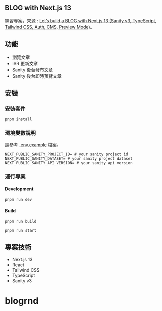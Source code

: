 ## BLOG with Next.js 13

練習專案，來源 : [Let’s build a BLOG with Next.js 13 (Sanity v3, TypeScript, Tailwind CSS, Auth, CMS, Preview Mode)](https://www.youtube.com/live/x3fCEPFgUSM?feature=share)。

## 功能

- 瀏覽文章
- ISR 更新文章
- Sanity 後台發布文章
- Sanity 後台即時預覽文章

## 安裝

### 安裝套件

```bash
pnpm install
```

### 環境變數說明

請參考 [.env.example]() 檔案。

```env
NEXT_PUBLIC_SANITY_PROJECT_ID= # your sanity project id
NEXT_PUBLIC_SANITY_DATASET= # your sanity project dataset
NEXT_PUBLIC_SANITY_API_VERSION= # your sanity api version
```

### 運行專案

#### Development
```bash
pnpm run dev
```

#### Build
```bash
pnpm run build
```
```bash
pnpm run start
```


## 專案技術

- Next.js 13
- React
- Tailwind CSS
- TypeScript
- Sanity v3
# blogrnd
